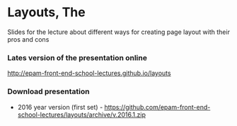 # Layouts, The
Slides for the lecture about different ways for creating page layout with their pros and cons

### Lates version of the presentation online

http://epam-front-end-school-lectures.github.io/layouts

### Download presentation
- 2016 year version (first set) - https://github.com/epam-front-end-school-lectures/layouts/archive/v.2016.1.zip
